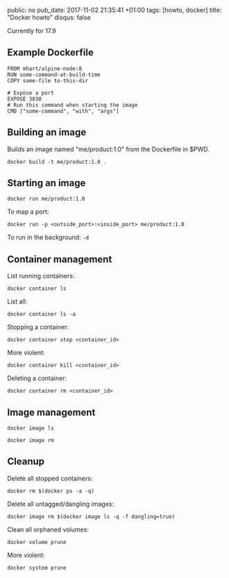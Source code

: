 public: no
pub_date: 2017-11-02 21:35:41 +01:00
tags: [howto, docker]
title: "Docker howto"
disqus: false

Currently for 17.9

## Example Dockerfile

    FROM mhart/alpine-node:8
    RUN some-command-at-build-time
    COPY some-file to-this-dir

    # Expose a port
    EXPOSE 3030
    # Run this command when starting the image
    CMD ["some-command", "with", "args"]

## Building an image

Builds an image named "me/product:1.0" from the Dockerfile in $PWD.

    docker build -t me/product:1.0 .

## Starting an image

    docker run me/product:1.0

To map a port:

    docker run -p <outside_port>:<inside_port> me/product:1.0

To run in the background: `-d`

## Container management

List running containers:

    docker container ls

List all:

    docker container ls -a

Stopping a container:

    docker container stop <container_id>

More violent:

    docker container kill <container_id>

Deleting a container:

    docker container rm <container_id>

## Image management

    docker image ls

    docker image rm

## Cleanup

Delete all stopped containers:

    docker rm $(docker ps -a -q)

Delete all untagged/dangling images:

    docker image rm $(docker image ls -q -f dangling=true)

Clean all orphaned volumes:

    docker volume prune

More violent:

    docker system prune
